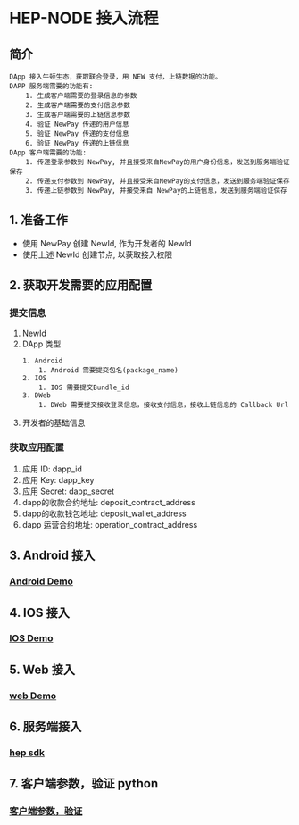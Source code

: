 # HEP-NODE 接入流程

## 简介
```
DApp 接入牛顿生态，获取联合登录，用 NEW 支付，上链数据的功能。
DAPP 服务端需要的功能有:
	1. 生成客户端需要的登录信息的参数
	2. 生成客户端需要的支付信息参数
	3. 生成客户端需要的上链信息参数
	4. 验证 NewPay 传递的用户信息
	5. 验证 NewPay 传递的支付信息
	6. 验证 NewPay 传递的上链信息
DApp 客户端需要的功能:
	1. 传递登录参数到 NewPay, 并且接受来自NewPay的用户身份信息，发送到服务端验证保存
	2. 传递支付参数到 NewPay, 并且接受来自NewPay的支付信息，发送到服务端验证保存
	3. 传递上链参数到 NewPay, 并接受来自 NewPay的上链信息，发送到服务端验证保存
```
## 1. 准备工作

- 使用 NewPay 创建 NewId, 作为开发者的 NewId
- 使用上述 NewId 创建节点, 以获取接入权限

## 2. 获取开发需要的应用配置

### 提交信息

1. NewId
2. DApp 类型
	```
	1. Android
		1. Android 需要提交包名(package_name)
	2. IOS
		1. IOS 需要提交Bundle_id
	3. DWeb
		1. DWeb 需要提交接收登录信息，接收支付信息，接收上链信息的 Callback Url
	```
3. 开发者的基础信息

### 获取应用配置

1. 应用 ID: dapp_id
2. 应用 Key: dapp_key
3. 应用 Secret: dapp_secret
4. dapp的收款合约地址: deposit_contract_address    
5. dapp的收款钱包地址: deposit_wallet_address        
6. dapp 运营合约地址: operation_contract_address  

## 3. Android 接入

### <a href="https://github.com/newtonproject/NewPaySDK-Android">Android Demo</a>

## 4. IOS 接入

### <a href="https://github.com/newtonproject/NewPaySDK-iOS">IOS Demo </a>

## 5. Web 接入

### <a href="https://github.com/newtonproject/dapp_demo"> web Demo</a>

## 6. 服务端接入

### <a href="https://github.com/newtonproject/hep-sdk"> hep sdk</a>

## 7. 客户端参数，验证 python

### <a href="https://github.com/newtonproject/HEP-specification/blob/master/tutorial/README-HEP-REST-API.md">客户端参数，验证</a>


